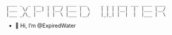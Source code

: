 ```
____ _  _ ___  _ ____ ____ ___     _ _ _ ____ ___ ____ ____ 
|___  \/  |__] | |__/ |___ |  \    | | | |__|  |  |___ |__/ 
|___ _/\_ |    | |  \ |___ |__/    |_|_| |  |  |  |___ |  \ 
```

- 👋 Hi, I’m @ExpiredWater

<!---
ExpiredWater/ExpiredWater is a ✨ special ✨ repository because its `README.md` (this file) appears on your GitHub profile.
You can click the Preview link to take a look at your changes.
--->
